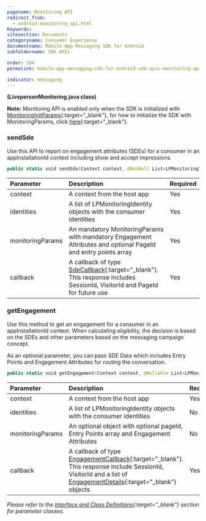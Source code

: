 ```yaml
---
pagename: Monitoring API
redirect_from:
  - android-monitoring_api.html
Keywords:
sitesection: Documents
categoryname: Consumer Experience
documentname: Mobile App Messaging SDK for Android
subfoldername: SDK APIs

order: 104
permalink: mobile-app-messaging-sdk-for-android-sdk-apis-monitoring-api.html

indicator: messaging
---
```

**(LivepersonMonitoring.java class)**



**Note:** Monitoring API is enabled only when the SDK is initialized with [MonitoringInitParams](android-interface-definitions.html){:target="_blank"}, for how to initialize the SDK with MonitoringParams, click [here](android-quickstart-manual.html#step-4-optional-initialization-with-monitoring-params){:target="_blank"}.

### sendSde

Use this API to report on engagement attributes (SDEs) for a consumer in an appInstallationId context including show and accept impressions.

```swift
public static void sendSde(Context context, @NonNull List<LPMonitoringIdentity> identities, @NonNull MonitoringParams monitoringParams, SdeCallback callback)
```

| Parameter | Description | Required |
| :--- | :--- | :--- |
| context | A context from the host app | Yes |
| identities | A list of LPMonitoringIdentity objects with the consumer identities | Yes |
| monitoringParams | An mandatory MonitoringParams with mandatory Engagement Attributes and optional PageId and entry points array  | Yes |
| callback | A callback of type [SdeCallback](android-interface-definitions.html#sdecallback){:target="_blank"}. This response includes SessionId, VisitorId and PageId for future use | Yes |


### getEngagement

Use this method to get an engagement for a consumer in an appInstallationId context. When calculating eligibility, the decision is based on the SDEs and other parameters based on the messaging campaign concept.

As an optional parameter, you can pass SDE Data which includes Entry Points and Engagement Attributes for routing the conversation.

```swift
public static void getEngagement(Context context, @Nullable List<LPMonitoringIdentity> identities, MonitoringParams monitoringParams, EngagementCallback callback)
```

| Parameter | Description | Required |
| :--- | :--- | :--- |
| context | A context from the host app | Yes |
| identities | A list of LPMonitoringIdentity objects with the consumer identities | No |
| monitoringParams | An optional object with optional pageId, Entry Points array and Engagement Attributes | No |
| callback | A callback of type [EngagementCallback](android-interface-definitions.html#engagementcallback){:target="_blank"}. This response include SessionId, VisitorId and a list of [EngagementDetails](android-interface-definitions.html#engagementdetails){:target="_blank"} objects | Yes |


*Please refer to the [Interface and Class Definitions](android-interface-definitions.html){:target="_blank"} section for parameter classes.*
